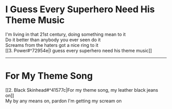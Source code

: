# I Guess Every Superhero Need His Theme Music

I'm living in that 21st century, doing something mean to it  
Do it better than anybody you ever seen do it  
Screams from the haters got a nice ring to it  
[[3. Power#^72954e|I guess every superhero need his theme music]]

---

# For My Theme Song

[[2. Black Skinhead#^41577c|For my theme song, my leather black jeans on]]  
My by any means on, pardon I'm getting my scream on
